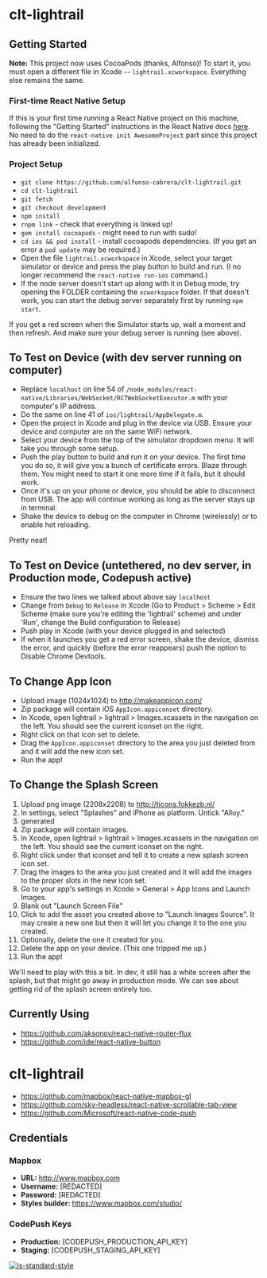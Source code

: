 # clt-lightrail

## Getting Started

**Note:** This project now uses CocoaPods (thanks, Alfonso)! To start it, you must open a different file in Xcode -- `lightrail.xcworkspace`. Everything else remains the same.

### First-time React Native Setup

If this is your first time running a React Native project on this machine, following the "Getting Started" instructions in the React Native docs [here](https://facebook.github.io/react-native/docs/getting-started.html#requirements). No need to do the `react-native init AwesomeProject` part since this project has already been initialized.

### Project Setup

* `git clone https://github.com/alfonso-cabrera/clt-lightrail.git`
* `cd clt-lightrail`
* `git fetch`
* `git checkout development`
* `npm install`
* `rnpm link` - check that everything is linked up!
* `gem install cocoapods` - might need to run with sudo!
* `cd ios && pod install` - install cocoapods dependencies. (If you get an error a `pod update` may be required.)
* Open the file `lightrail.xcworkspace` in Xcode, select your target simulator or device and press the play button to build and run. (I no longer recommend the `react-native run-ios` command.)
* If the node server doesn't start up along with it in Debug mode, try opening the FOLDER containing the `xcworkspace` folder. If that doesn't work, you can start the debug server separately first by running `npm start`.

If you get a red screen when the Simulator starts up, wait a moment and then refresh. And make sure your debug server is running (see above).

## To Test on Device (with dev server running on computer)

* Replace `localhost` on line 54 of `/node_modules/react-native/Libraries/WebSocket/RCTWebSocketExecutor.m` with your computer's IP address.
* Do the same on line 41 of `ios/lightrail/AppDelegate.m`.
* Open the project in Xcode and plug in the device via USB. Ensure your device and computer are on the same WiFi network.
* Select your device from the top of the simulator dropdown menu. It will take you through some setup.
* Push the play button to build and run it on your device. The first time you do so, it will give you a bunch of certificate errors. Blaze through them. You might need to start it one more time if it fails, but it should work.
* Once it's up on your phone or device, you should be able to disconnect from USB. The app will continue working as long as the server stays up in terminal.
* Shake the device to debug on the computer in Chrome (wirelessly) or to enable hot reloading.

Pretty neat!

## To Test on Device (untethered, no dev server, in Production mode, Codepush active)

* Ensure the two lines we talked about above say `localhost`
* Change from `Debug` to `Release` in Xcode (Go to Product > Scheme > Edit Scheme (make sure you're editing the 'lightrail' scheme) and under 'Run', change the Build configuration to Release)
* Push play in Xcode (with your device plugged in and selected)
* If when it launches you get a red error screen, shake the device, dismiss the error, and quickly (before the error reappears) push the option to Disable Chrome Devtools.

## To Change App Icon

* Upload image (1024x1024) to http://makeappicon.com/
* Zip package will contain iOS `AppIcon.appiconset` directory.
* In Xcode, open lightrail > lightrail > Images.xcassets in the navigation on the left. You should see the current iconset on the right.
* Right click on that icon set to delete.
* Drag the `AppIcon.appiconset` directory to the area you just deleted from and it will add the new icon set.
* Run the app!


## To Change the Splash Screen

1. Upload png image (2208x2208) to http://ticons.fokkezb.nl/
1. In settings, select "Splashes" and iPhone as platform. Untick "Alloy."
1. generated
1. Zip package will contain images.
1. In Xcode, open lightrail > lightrail > Images.xcassets in the navigation on the left. You should see the current iconset on the right.
1. Right click under that iconset and tell it to create a new splash screen icon set.
1. Drag the images to the area you just created and it will add the images to the proper slots in the new icon set.
1. Go to your app's settings in Xcode > General > App Icons and Launch Images.
1. Blank out "Launch Screen File"
1. Click to add the asset you created above to "Launch Images Source". It may create a new one but then it will let you change it to the one you created.
1. Optionally, delete the one it created for you.
1. Delete the app on your device. (This one tripped me up.)
1. Run the app!

We'll need to play with this a bit. In dev, it still has a white screen after the splash, but that might go away in production mode. We can see about getting rid of the splash screen entirely too.

## Currently Using

* https://github.com/aksonov/react-native-router-flux
* https://github.com/ide/react-native-button

# clt-lightrail

* https://github.com/mapbox/react-native-mapbox-gl
* https://github.com/skv-headless/react-native-scrollable-tab-view
* https://github.com/Microsoft/react-native-code-push

## Credentials

### Mapbox
* **URL:** http://www.mapbox.com
* **Username:** [REDACTED]
* **Password:** [REDACTED]
* **Styles builder:** https://www.mapbox.com/studio/

### CodePush Keys
* **Production:** [CODEPUSH_PRODUCTION_API_KEY]
* **Staging:** [CODEPUSH_STAGING_API_KEY]

[![js-standard-style](https://cdn.rawgit.com/feross/standard/master/badge.svg)](https://github.com/feross/standard)
